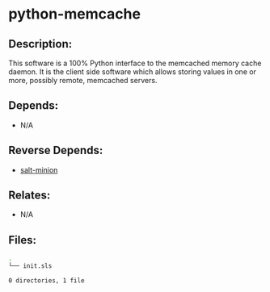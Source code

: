 # python-memcache

## Description:

This software is a 100% Python interface to the memcached memory cache daemon. It is the client side software which allows storing values in one or more, possibly remote, memcached servers.

## Depends:

  -  N/A

## Reverse Depends:

  -  [salt-minion](/salt/salt-minion)

## Relates:

  -  N/A

## Files:

```bash
.
└── init.sls

0 directories, 1 file
```
